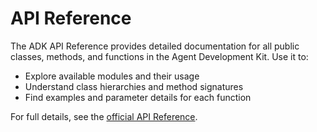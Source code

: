 # API Reference

The ADK API Reference provides detailed documentation for all public classes, methods, and functions in the Agent Development Kit. Use it to:

- Explore available modules and their usage
- Understand class hierarchies and method signatures
- Find examples and parameter details for each function

For full details, see the [official API Reference](https://google.github.io/adk-docs/api-reference/). 